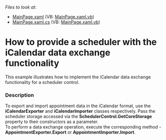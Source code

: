 <!-- default file list -->
*Files to look at*:

* [MainPage.xaml](./CS/SilverlightApplication1/MainPage.xaml) (VB: [MainPage.xaml.vb](./VB/SilverlightApplication1/MainPage.xaml.vb))
* [MainPage.xaml.cs](./CS/SilverlightApplication1/MainPage.xaml.cs) (VB: [MainPage.xaml.vb](./VB/SilverlightApplication1/MainPage.xaml.vb))
<!-- default file list end -->
# How to provide a scheduler with the iCalendar data exchange functionality


<p>This example illustrates how to implement the iCalendar data exchange functionality for a scheduler control.</p>


<h3>Description</h3>

<p>To export and import appointment data in the iCalendar format, use the <strong>iCalendarExporter</strong> and <strong>iCalendarImporter</strong> classes respectively. Pass the scheduler storage accessed via the <strong>SchedulerControl.GetCoreStorage</strong> property to their constructors as a parameter.<br /> To perform a data exchange operation, execute the corresponding method - <strong>AppointmentExporter.Export</strong> or <strong>AppointmentImporter.Import</strong>.</p>

<br/>


